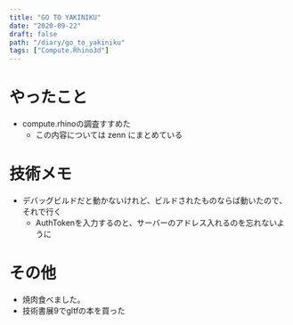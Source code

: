 ```yaml
---
title: "GO TO YAKINIKU"
date: "2020-09-22"
draft: false
path: "/diary/go_to_yakiniku"
tags: ["Compute.Rhino3d"]
---
```


# やったこと

+ compute.rhinoの調査すすめた
  + この内容については zenn にまとめている

# 技術メモ

+ デバッグビルドだと動かないけれど、ビルドされたものならば動いたので、それで行く
  + AuthTokenを入力するのと、サーバーのアドレス入れるのを忘れないように

# その他

+ 焼肉食べました。
+ 技術書展9でgltfの本を買った
